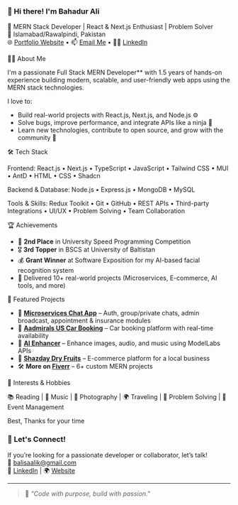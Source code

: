 ### 👋 Hi there! I'm Bahadur Ali

🚀 MERN Stack Developer | React & Next.js Enthusiast | Problem Solver  
📍 Islamabad/Rawalpindi, Pakistan  
🌐 [Portfolio Website](https://bahadurali.vercel.app) • 📫 [Email Me](mailto:balisaalik@gmail.com) • 🧑‍💼 [LinkedIn](https://www.linkedin.com/in/bahaduralisalik)  


🧑‍💻 About Me

I'm a passionate Full Stack MERN Developer** with 1.5 years of hands-on experience building modern, scalable, and user-friendly web apps using the MERN stack technologies.

I love to:
- Build real-world projects with React.js, Next.js, and Node.js ⚙️
- Solve bugs, improve performance, and integrate APIs like a ninja 🔧
- Learn new technologies, contribute to open source, and grow with the community 🚀


🛠️ Tech Stack

Frontend: 
React.js • Next.js • TypeScript • JavaScript • Tailwind CSS • MUI • AntD • HTML • CSS • Shadcn  

Backend & Database:
Node.js • Express.js • MongoDB • MySQL  

Tools & Skills: 
Redux Toolkit • Git • GitHub • REST APIs • Third-party Integrations • UI/UX • Problem Solving • Team Collaboration  


🏆 Achievements

- 🥈 **2nd Place** in University Speed Programming Competition  
- 🎖️ **3rd Topper** in BSCS at University of Baltistan  
- 💰 **Grant Winner** at Software Exposition for my AI-based facial recognition system  
- 🌟 Delivered 10+ real-world projects (Microservices, E-commerce, AI tools, and more)
  

🔨 Featured Projects

- 🔐 **[Microservices Chat App](https://github.com/salik-dev)** – Auth, group/private chats, admin broadcast, appointment & insurance modules  
- 🚗 **[Aadmirals US Car Booking](https://aadmirals.com)** – Car booking platform with real-time availability  
- 🧠 **[AI Enhancer](https://ai-img-enhancer.vercel.app)** – Enhance images, audio, and music using ModelLabs APIs  
- 🌰 **[Shazday Dry Fruits](https://shazday.vercel.app/)** – E-commerce platform for a local business  
- 🛠️ **More on [Fiverr](https://www.fiverr.com/saa1ik?public_mode=true)** – 6+ custom MERN projects


🌱 Interests & Hobbies

📚 Reading | 🎵 Music | 📸 Photography | 🌍 Traveling | 🧩 Problem Solving | 🎯 Event Management


Best,
Thanks for your time

### 🙌 Let's Connect!

If you’re looking for a passionate developer or collaborator, let’s talk!  
📩 [balisaalik@gmail.com](mailto:balisaalik@gmail.com)  
🔗 [LinkedIn](https://www.linkedin.com/in/bahaduralisalik) | 🌍 [Website](https://bahadurali.vercel.app)

---

> 💬 *"Code with purpose, build with passion."*
